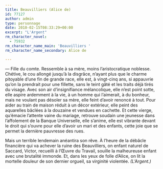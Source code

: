 ```yaml
---
title: Beauvilliers (Alice de)
id: 77127
author: admin
type: personnage
date: 2010-02-15T08:33:29+00:00
excerpt: "L'Argent"
rm_character_novel:
  - 75932
rm_character_name_main: 'Beauvilliers '
rm_character_name_secondary: Alice de

---
```

— Fille du comte. Ressemble à sa mère, moins l&rsquo;aristocratique noblesse. Chétive, le cou allongé jusqu&rsquo;à la disgrâce, n&rsquo;ayant plus que le charme pitoyable d&rsquo;une fin de grande race, elle est, à vingt-cinq ans, si appauvrie qu&rsquo;on la prendrait pour une fillette, sans le teint gâté et les traits déjà tirés du visage. Avec son air d&rsquo;insignifiance mélancolique, elle n&rsquo;est point sotte, elle aspire ardemment à la vie, à un homme qui l&rsquo;aimerait, à du bonheur, mais ne voulant pas désoler sa mère, elle feint d&rsquo;avoir renoncé à tout. Pour aider au train de maison réduit à un décor extérieur, elle peint des aquarelles bâclées à la douzaine et vendues en cachette. Et cette vierge, qu&rsquo;émacie l&rsquo;attente vaine du mariage, retrouve soudain une jeunesse dans l&rsquo;affolement de la Banque Universelle, elle s&rsquo;anime, elle est vibrante devant le droit qui s&rsquo;ouvre pour elle d&rsquo;avoir un mari et des enfants, cette joie que se permet la dernière pauvresse des rues.

Mais un terrible lendemain anéantira son rêve. À l&rsquo;heure de la débâcle financière qui va achever la ruine des Beauvilliers, on enfant naturel de Saccard, Victor, recueilli à l&rsquo;Œuvre du Travail, souille la malheureuse enfant avec une brutalité immonde. Et, dans les yeux de folle d&rsquo;Alice, on lit la mortelle douleur de son dernier orgueil, sa virginité violentée. _(L&rsquo;Argent.)_